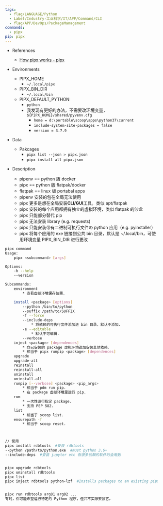 ```yaml
---
tags:
  - flag/LANGUAGE/Python
  - Label/Industry-工业科学/IT/APP/Command/CLI
  - flag/APP/DevOps/PackageManagement
commands:
  - pipx
pip: pipx
---
```


- References
    - [How pipx works - pipx](https://pypa.github.io/pipx/how-pipx-works/)

- Environments
    - PIPX_HOME
        * `~/.local/pipx`
    - PIPX_BIN_DIR
        * `~/.local/bin`
    - PIPX_DEFAULT_PYTHON
        * `python`
        * 我发现有更好的办法，不需要改环境变量，`${PIPX_HOME}/shared/pyvenv.cfg`
            - `home = d:\portable\scoop\apps\python37\current`
            - `include-system-site-packages = false`
            - `version = 3.7.9`

- Data
    - Pakcages
        - `pipx list --json > pipx.json`
        - `pipx install-all pipx.json`

- Description
    - pipenv == python 版 docker
    - pipx == python 版 flatpak/docker
    - flatpak == linux 版 portabal apps
    - pipenv 安装的包在全局无法使用
    - pipx 更多是想在全局安装**CLI/GUI**工具，类似 apt/flatpak
    - pipx 安装的每个应用都拥有独立的虚拟环境，类似 flatpak 的沙盒
    - pipx 只能部分替代 pip
    - pipx 无法安装 library (e.g. requests)
    - pipx 只能安装带有二进制可执行文件の python 应用（e.g. pyinstaller）
    - pipx 将每个应用的 exe 链接到公共 bin 目录，默认是 ~/.local/bin，可使用环境变量 PIPX_BIN_DIR 进行更改


```bash
pipx command
Usage:
    pipx <subcommand> [args]

Options:
    -h --help
    --version

Subcommands:
    environment
        * 查看虚拟环境保存位置.

    install <package> [options]
        --python /bin/to/python
        --suffix /path/to/SUFFIX
        -f --force
        --include-deps
            * 将依赖的可执行文件添加进 bin 目录，默认不添加.
        -e --editable
            * 默认不可编辑.
        --verbose
    inject <package> [dependences]
        * 向已安装的 package 虚拟环境追加安装其他依赖.
        * 相当于 pipx runpip <package> [dependences]
    upgrade
    upgrade-all
    reinstall
    reinstall-all
    uninstall
    uninstall-all
    runpip [--verbose] <package> <pip_args>
        * 相当于 pdm run pip.
        * 在 package 虚拟环境里运行 pip.
    run
        * 一次性运行指定 package.
        * 支持 PEP 582.
    list
        * 相当于 scoop list.
    ensurepath -f
        * 相当于 scoop reset.



// 使用
pipx install rdbtools  #安装 rdbtools
--python /path/to/python.exe  #must python 3.6+
--include-deps  #安装 jupyter etc 有很多依赖的软件时会用到


pipx upgrade rdbtools
pipx uninstall rdbtools
pipx list
pipx inject rdbtools python-lzf  #Installs packages to an existing pipx-managed virtual environment.


pipx run rdbtools arg01 arg02 ...
有时，你可能希望运行特定的 Python 程序，但并不实际安装它。

```
